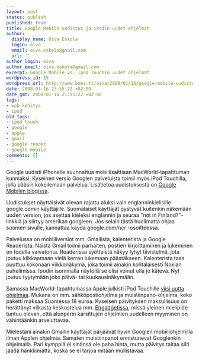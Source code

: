 ```yaml
---
layout: post
status: publish
published: true
title: Google Mobile uudistus ja iPodin uudet ohjelmat
author:
  display_name: Oiva Eskola
  login: oiva
  email: oiva.eskola@gmail.com
  url: ''
author_login: oiva
author_email: oiva.eskola@gmail.com
excerpt: Google Mobile vs. Ipod Touchin uudet ohjelmat
wordpress_id: 15
wordpress_url: http://www.bobs.fi/oiva/2008/01/16/google-mobile-uudistus-ja-ipodin-uudet-ohjelmat/
date: 2008-01-16 23:55:22 +02:00
date_gmt: 2008-01-16 21:55:22 +02:00
tags:
- web-kehitys
- ipod
old_tags:
- ipod touch
- google
- apple
- gmail
- google reader
- google mobile
comments: []
---
```

<p>Google uudisti iPhonelle suunnattua mobiilisaittiaan MacWorld-tapahtuman kunniaksi. Kyseinen versio Googlen palveluista toimii myös iPod Touchilla, jolla pääsin kokeilemaan palvelua. Lisätietoa uudistuksesta on <a href="http://googlemobile.blogspot.com/2008/01/google-on-iphone-macworld-makeover.html">Google Mobilen blogissa</a>.</p>
<p>Uudistukset näyttäisivät olevan rajattu aluksi vain englanninkielisille google.comin käyttäjille. Suomalaiset käyttäjät pystyvät kuitenkin näkemään uuden version, jos asettaa kieleksi englannin ja seuraa "not in Finland?"-linkkiä ja siirtyy amerikan googleen. Jos selain tästä huolimatta ohjaa suomen sivulle, kannattaa käydä google.com/ncr -osoitteessa.</p>
<p>Palvelussa on mobiiliversiot mm. Gmailista, kalenterista ja Google Readerista. Näistä Gmail toimii parhaiten, postien kirjoittaminen ja lukeminen on todella vaivatonta. Readerissa syötteistä näkyy lyhyt tiivistelmä, jota joutuu klikkaamaan vielä kerran lukemaan päästäkseen. Kalenterista taas puuttuu kokonaan viikkonäkymä, joka toimii ainakin kohtalaisesti Nokian puhelimissa. Ipodin isommalla näytöllä se olisi voinut olla jo kätevä. Nyt joutuu tyytymään joko päivä- tai kuukausinäkymään.</p>
<p>Samassa MacWorld-tapahtumassa Apple julkisti iPod Touchille <a href="http://www.apple.com/ipodtouch/whatsnew.html">viisi uutta ohjelmaa</a>. Mukana on mm. sähköpostiohjelma ja muistiinpano-ohjelma, koko paketti maksaa Suomessa 18 euroa. Kyseisen päivityksen maksullisuus on herättänyt vilkasta keskustelua mm. <a href="http://www.engadget.com/2008/01/15/poll-are-you-spending-20-on-new-ipod-touch-apps/">Engadgetissa</a>, missä yleinen mielipide tuntuu olevan, että alunperin karsittujen ohjelmien uudelleen myyminen on vähintäänkin arveluttavaa.</p>
<p>Mielestäni ainakin Gmailin käyttäjät pärjäävät hyvin Googlen mobiiliohjelmilla ilman Applen ohjelmia. Samaten muistiinpanot onnistunevat Googlenkin ohjelmalla. Pari kymppiä ei sinänsä ole paha hinta, mutta päivitys taitaa silti jäädä hankkimatta, koska se ei tarjoa mitään mullistavaa.</p>
